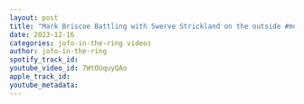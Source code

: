 ```yaml
---
layout: post
title: "Mark Briscoe Battling with Swerve Strickland on the outside #montrealwrestling"
date: 2023-12-16
categories: jofo-in-the-ring videos
author: jofo-in-the-ring
spotify_track_id: 
youtube_video_id: 7WtOUquyQAo
apple_track_id: 
youtube_metadata: 
---
```

